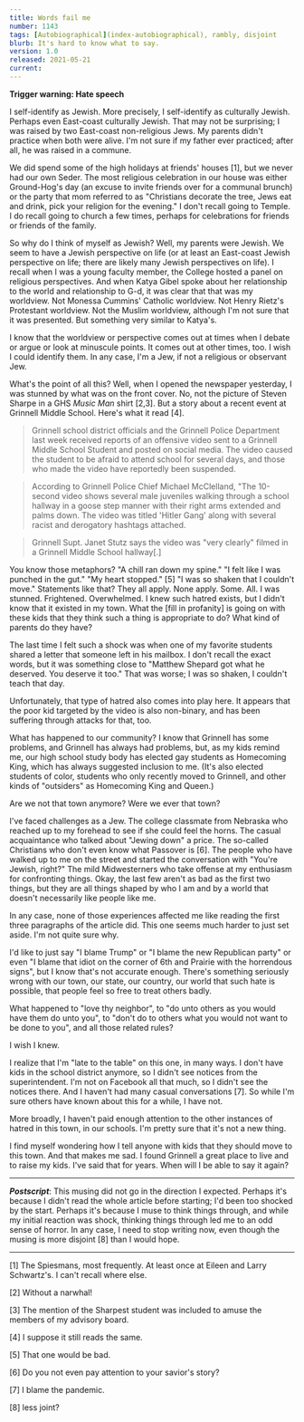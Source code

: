 ```yaml
---
title: Words fail me
number: 1143
tags: [Autobiographical](index-autobiographical), rambly, disjoint
blurb: It's hard to know what to say.
version: 1.0
released: 2021-05-21
current: 
---
```

**Trigger warning: Hate speech**

I self-identify as Jewish.  More precisely, I self-identify as
culturally Jewish.  Perhaps even East-coast culturally Jewish.  That
may not be surprising; I was raised by two East-coast non-religious
Jews.  My parents didn't practice when both were alive.  I'm not
sure if my father ever practiced; after all, he was raised in a
commune.

We did spend some of the high holidays at friends' houses [1], but
we never had our own Seder.  The most religious celebration in our
house was either Ground-Hog's day (an excuse to invite friends over
for a communal brunch) or the party that mom referred to as "Christians
decorate the tree, Jews eat and drink, pick your religion for the
evening."  I don't recall going to Temple.  I do recall going to
church a few times, perhaps for celebrations for friends or friends
of the family.

So why do I think of myself as Jewish?  Well, my parents were Jewish.
We seem to have a Jewish perspective on life (or at least an
East-coast Jewish perspective on life; there are likely many Jewish
perspectives on life).  I recall when I was a young faculty member,
the College hosted a panel on religious perspectives.  And when
Katya Gibel spoke about her relationship to the world and relationship
to G-d, it was clear that that was my worldview.  Not Monessa
Cummins' Catholic worldview.  Not Henry Rietz's Protestant worldview.
Not the Muslim worldview, although I'm not sure that it was presented.
But something very similar to Katya's.

I know that the worldview or perspective comes out at times when I
debate or argue or look at minuscule points.  It comes out at other
times, too.  I wish I could identify them.  In any case, I'm a Jew,
if not a religious or observant Jew.

What's the point of all this?  Well, when I opened the newspaper
yesterday, I was stunned by what was on the front cover.  No, not
the picture of Steven Sharpe in a GHS _Music Man_ shirt [2,3].  But
a story about a recent event at Grinnell Middle School.  Here's what
it read [4].

> Grinnell school district officials and the Grinnell Police Department
  last week received reports of an offensive video sent to a Grinnell
  Middle School Student and posted on social media.  The video caused
  the student to be afraid to attend school for several days, and those
  who made the video have reportedly been suspended.

> According to Grinnell Police Chief Michael McClelland, "The 10-second
  video shows several male juveniles walking through a school hallway
  in a goose step manner with their right arms extended and palms
  down.  The video was titled 'Hitler Gang' along with several
  racist and derogatory hashtags attached.

> Grinnell Supt. Janet Stutz says the video was "very clearly" filmed
  in a Grinnell Middle School hallway[.]

You know those metaphors?  "A chill ran down my spine."  "I felt
like I was punched in the gut."  "My heart stopped." [5]  "I was
so shaken that I couldn't move."  Statements like that?  They all
apply.  None apply.  Some.  All.  I was stunned.  Frightened.
Overwhelmed.  I knew such hatred exists, but I didn't know that it
existed in my town.  What the \[fill in profanity\] is going on
with these kids that they think such a thing is appropriate to do?
What kind of parents do they have?

The last time I felt such a shock was when one of my favorite
students shared a letter that someone left in his mailbox.  I don't
recall the exact words, but it was something close to "Matthew
Shepard got what he deserved.  You deserve it too."  That was worse;
I was so shaken, I couldn't teach that day.

Unfortunately, that type of hatred also comes into play here.  It
appears that the poor kid targeted by the video is also non-binary,
and has been suffering through attacks for that, too.

What has happened to our community?  I know that Grinnell has some
problems, and Grinnell has always had problems, but, as my kids
remind me, our high school study body has elected gay students as
Homecoming King, which has always suggested inclusion to me.  (It's
also elected students of color, students who only recently moved
to Grinnell, and other kinds of "outsiders" as Homecoming King and
Queen.)

Are we not that town anymore?  Were we ever that town?

I've faced challenges as a Jew.  The college classmate from Nebraska
who reached up to my forehead to see if she could feel the horns.
The casual acquaintance who talked about "Jewing down" a price.
The so-called Christians who don't even know what Passover is [6].
The people who have walked up to me on the street and started the
conversation with "You're Jewish, right?"  The mild Midwesterners
who take offense at my enthusiasm for confronting things.  Okay,
the last few aren't as bad as the first two things, but they are
all things shaped by who I am and by a world that doesn't necessarily
like people like me.

In any case, none of those experiences affected me like reading the
first three paragraphs of the article did.  This one seems much
harder to just set aside.  I'm not quite sure why.

I'd like to just say "I blame Trump" or "I blame the new Republican
party" or even "I blame that idiot on the corner of 6th and Prairie
with the horrendous signs", but I know that's not accurate enough.
There's something seriously wrong with our town, our state,  our
country, our world that such hate is possible, that people feel so
free to treat others badly.

What happened to "love thy neighbor", to "do unto others as you
would have them do unto you", to "don't do to others what you would
not want to be done to you", and all those related rules?

I wish I knew.

I realize that I'm "late to the table" on this one, in many ways.
I don't have kids in the school district anymore, so I didn't see
notices from the superintendent.  I'm not on Facebook all that much,
so I didn't see the notices there.  And I haven't had many casual
conversations [7].  So while I'm sure others have known about this
for a while, I have not.

More broadly, I haven't paid enough attention to the other instances
of hatred in this town, in our schools.  I'm pretty sure that it's
not a new thing.

I find myself wondering how I tell anyone with kids that they should
move to this town.  And that makes me sad.  I found Grinnell a great
place to live and to raise my kids.  I've said that for years.  When
will I be able to say it again?

---

**_Postscript_**: This musing did not go in the direction I expected.
Perhaps it's because I didn't read the whole article before starting;
I'd been too shocked by the start.  Perhaps it's because I muse to
think things through, and while my initial reaction was shock,
thinking things through led me to an odd sense of horror.  In any
case, I need to stop writing now, even though the musing is more
disjoint [8] than I would hope.

---

[1] The Spiesmans, most frequently.  At least once at Eileen and Larry
Schwartz's.  I can't recall where else.

[2] Without a narwhal!

[3] The mention of the Sharpest student was included to amuse the
members of my advisory board.

[4] I suppose it still reads the same.

[5] That one would be bad.

[6] Do you not even pay attention to your savior's story?

[7] I blame the pandemic.

[8] less joint?
